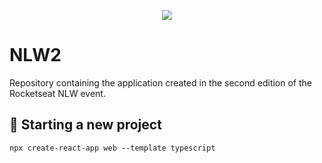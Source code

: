 <p align="center">
    <img src="https://img.shields.io/github/license/MagicalStrangeQuark/NLW2"></img>
</p>

# NLW2

Repository containing the application created in the second edition of the Rocketseat NLW event.

## 👺 Starting a new project

`npx create-react-app web --template typescript`